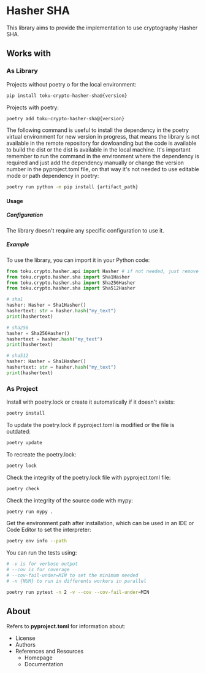 # Hasher SHA

This library aims to provide the implementation to use cryptography Hasher SHA.

## Works with

### As Library

Projects without poetry o for the local environment:

```bash
pip install toku-crypto-hasher-sha@{version}
```

Projects with poetry:

```bash
poetry add toku-crypto-hasher-sha@{version}
```

The following command is useful to install the dependency in the poetry virtual environment for new version in progress, that means the library is not available in the remote repository for dowloanding but the code is available to build the dist or the dist is available in the local machine. It's important remember to run the command in the environment where the dependency is required and just add the dependency manually or change the version number in the pyproject.toml file, on that way it's not needed to use editable mode or path dependency in poetry:

```bash
poetry run python -m pip install {artifact_path}
```

#### Usage

##### Configuration

The library doesn't require any specific configuration to use it.

##### Example

To use the library, you can import it in your Python code:

```python
from toku.crypto.hasher.api import Hasher # if not needed, just remove type hint or put ShaHasher
from toku.crypto.hasher.sha import Sha1Hasher
from toku.crypto.hasher.sha import Sha256Hasher
from toku.crypto.hasher.sha import Sha512Hasher

# sha1
hasher: Hasher = Sha1Hasher()
hashertext: str = hasher.hash("my_text")
print(hashertext)

# sha256
hasher = Sha256Hasher()
hashertext = hasher.hash("my_text")
print(hashertext)

# sha512
hasher: Hasher = Sha1Hasher()
hashertext: str = hasher.hash("my_text")
print(hashertext)
```

### As Project

Install with poetry.lock or create it automatically if it doesn't exists:

```bash
poetry install
```

To update the poetry.lock if pyproject.toml is modified or the file is outdated:

```bash
poetry update
```

To recreate the poetry.lock:

```bash
poetry lock
```

Check the integrity of the poetry.lock file with pyproject.toml file:

```bash
poetry check
```

Check the integrity of the source code with mypy:

```bash
poetry run mypy .
```

Get the environment path after installation, which can be used in an IDE or Code Editor to set the interpreter:

```bash
poetry env info --path
```

You can run the tests using:

```bash
# -v is for verbose output
# --cov is for coverage
# --cov-fail-under=MIN to set the minimum needed
# -n {NUM} to run in differents workers in parallel

poetry run pytest -n 2 -v --cov --cov-fail-under=MIN
```

## About

Refers to **pyproject.toml** for information about:

- License
- Authors
- References and Resources
    - Homepage
    - Documentation
